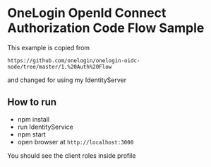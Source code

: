 # OneLogin OpenId Connect Authorization Code Flow Sample

This example is copied from 


`https://github.com/onelogin/onelogin-oidc-node/tree/master/1.%20Auth%20Flow`


and changed for using my IdentityServer

## How to run

- npm install
- run IdentityService
- npm start
- open browser at `http://localhost:3000`

You should see the client roles inside profile




